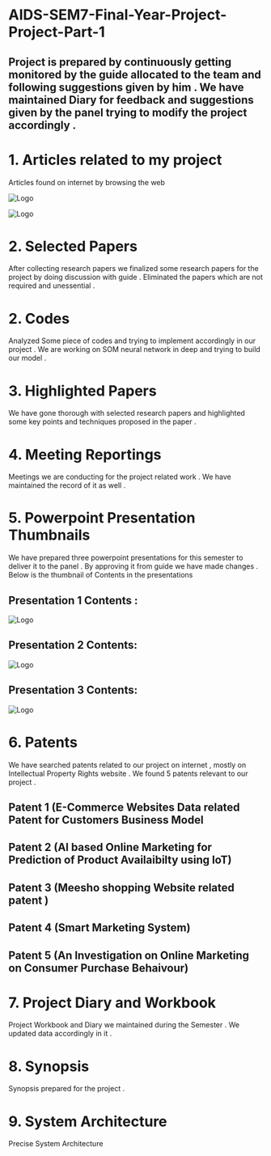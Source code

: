 # AIDS-SEM7-Final-Year-Project-Project-Part-1
## Project is prepared by continuously getting monitored by the guide allocated to the team and following suggestions given by him . We have maintained Diary for feedback and suggestions given by the panel trying to modify the project accordingly .


# 1. Articles related to my project 

Articles found on internet by browsing the web 

![Logo](https://github.com/yashraj9011/AIDS-SEM7-Final-Year-Project-Part-1/blob/master/Images/Screenshot%202023-10-23%20054111.png)

![Logo](https://github.com/yashraj9011/AIDS-SEM7-Final-Year-Project-Part-1/blob/master/Images/Screenshot%202023-10-23%20054259.png)


# 2. Selected Papers

After collecting research papers we finalized some research papers for the project by doing discussion with guide . Eliminated the papers which are not required and unessential .

# 2. Codes

Analyzed Some piece of codes and trying to implement accordingly in our project . We are working on SOM neural network in deep and trying to build our model .

# 3. Highlighted Papers

We have gone thorough with selected research papers and highlighted some key points and techniques proposed in the paper . 

# 4. Meeting Reportings

Meetings we are conducting for the project related work . We have maintained the record of it as well .

# 5. Powerpoint Presentation Thumbnails

We have prepared three powerpoint presentations for this semester to deliver it to the panel . By approving it from guide we have made changes . Below is the thumbnail of Contents in the presentations 

## Presentation 1 Contents :
![Logo](https://github.com/yashraj9011/AIDS-SEM7-Final-Year-Project-Part-1/blob/master/Images/Screenshot%202023-10-23%20063613.png)


## Presentation 2 Contents:
![Logo](https://github.com/yashraj9011/AIDS-SEM7-Final-Year-Project-Part-1/blob/master/Images/Screenshot%202023-10-23%20063525.png)


## Presentation 3 Contents:
![Logo](https://github.com/yashraj9011/AIDS-SEM7-Final-Year-Project-Part-1/blob/master/Images/Screenshot%202023-10-23%20062631.png)

# 6. Patents

We have searched patents related to our project on internet , mostly on Intellectual Property Rights website . We found 5 patents relevant to our project . 

## Patent 1 (E-Commerce Websites Data related Patent for Customers Business Model

## Patent 2 (AI based Online Marketing for Prediction of Product Availaibilty using IoT)

## Patent 3 (Meesho shopping Website related patent )

## Patent 4 (Smart Marketing System)

## Patent 5 (An Investigation on Online Marketing on Consumer Purchase Behaivour)

# 7. Project Diary and Workbook

Project Workbook and Diary we maintained during the Semester . We updated data accordingly in it .

# 8. Synopsis

Synopsis prepared for the project .




# 9. System Architecture


Precise System Architecture

